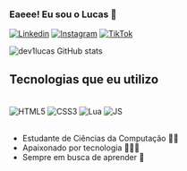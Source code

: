 ### Eaeee! Eu sou o Lucas 🖖


[![Linkedin](https://img.shields.io/badge/LinkedIn-0077B5?style=for-the-badge&logo=linkedin&logoColor=white)](https://www.linkedin.com/in/lucas-santos-5a4675227/)
[![Instagram](https://img.shields.io/badge/Instagram-E4405F?style=for-the-badge&logo=instagram&logoColor=white)](https://www.instagram.com/lucao_sb/)
[![TikTok](https://img.shields.io/badge/TikTok-black?logo=tiktok&logoColor=white)](https://www.tiktok.com/@devlucas_s)

![dev1lucas GitHub stats](https://github-readme-stats.vercel.app/api?username=dev1lucas&show_icons=true&theme=merko)

## Tecnologias que eu utilizo

<div style="display: inline_block"><br/>
    <img align="center" alt="HTML5" src="https://img.shields.io/badge/HTML5-E34F26?style=for-the-badge&logo=html5&logoColor=white">
    <img align="center" alt="CSS3" src="https://img.shields.io/badge/CSS3-1572B6?style=for-the-badge&logo=css3&logoColor=white">
    <img align="center" alt="Lua" src="https://img.shields.io/badge/Lua-2C2D72?style=for-the-badge&logo=lua&logoColor=white">
    <img align="center" alt="JS" src="https://img.shields.io/badge/JavaScript-323330?style=for-the-badge&logo=javascript&logoColor=F7DF1E">
</div><br/>

- Estudante de Ciências da Computação 👨‍🎓 <br/>
- Apaixonado por tecnologia 👨‍💻💓 <br/>
- Sempre em busca de aprender 🧠 <br/>

